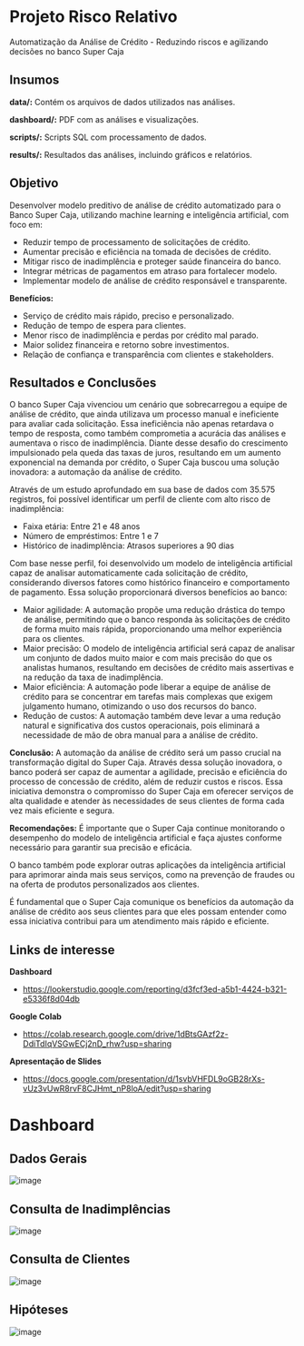 # Projeto Risco Relativo
Automatização da Análise de Crédito - Reduzindo riscos e agilizando decisões no banco Super Caja

## Insumos

**data/:** Contém os arquivos de dados utilizados nas análises.

**dashboard/:** PDF com as análises e visualizações.

**scripts/:** Scripts SQL com processamento de dados.

**results/:** Resultados das análises, incluindo gráficos e relatórios.

## Objetivo
Desenvolver modelo preditivo de análise de crédito automatizado para o Banco Super Caja, utilizando machine learning e inteligência artificial, com foco em:

- Reduzir tempo de processamento de solicitações de crédito.
- Aumentar precisão e eficiência na tomada de decisões de crédito.
- Mitigar risco de inadimplência e proteger saúde financeira do banco.
- Integrar métricas de pagamentos em atraso para fortalecer modelo.
- Implementar modelo de análise de crédito responsável e transparente.

**Benefícios:**
- Serviço de crédito mais rápido, preciso e personalizado.
- Redução de tempo de espera para clientes.
- Menor risco de inadimplência e perdas por crédito mal parado.
- Maior solidez financeira e retorno sobre investimentos.
- Relação de confiança e transparência com clientes e stakeholders.

## Resultados e Conclusões
O banco Super Caja vivenciou um cenário que sobrecarregou a equipe de análise de crédito, que ainda utilizava um processo manual e ineficiente para avaliar cada solicitação. Essa ineficiência não apenas retardava o tempo de resposta, como também comprometia a acurácia das análises e aumentava o risco de inadimplência.
Diante desse desafio do crescimento impulsionado pela queda das taxas de juros, resultando em um aumento exponencial na demanda por crédito, o Super Caja buscou uma solução inovadora: a automação da análise de crédito.

Através de um estudo aprofundado em sua base de dados com 35.575 registros, foi possível identificar um perfil de cliente com alto risco de inadimplência:

- Faixa etária: Entre 21 e 48 anos
- Número de empréstimos: Entre 1 e 7
- Histórico de inadimplência: Atrasos superiores a 90 dias

Com base nesse perfil, foi desenvolvido um modelo de inteligência artificial capaz de analisar automaticamente cada solicitação de crédito, considerando diversos fatores como histórico financeiro e comportamento de pagamento. Essa solução proporcionará diversos benefícios ao banco:

- Maior agilidade: A automação propõe uma redução drástica do tempo de análise, permitindo que o banco responda às solicitações de crédito de forma muito mais rápida, proporcionando uma melhor experiência para os clientes.
- Maior precisão: O modelo de inteligência artificial será capaz de analisar um conjunto de dados muito maior e com mais precisão do que os analistas humanos, resultando em decisões de crédito mais assertivas e na redução da taxa de inadimplência.
- Maior eficiência: A automação pode liberar a equipe de análise de crédito para se concentrar em tarefas mais complexas que exigem julgamento humano, otimizando o uso dos recursos do banco.
- Redução de custos: A automação também deve levar a uma redução natural e significativa dos custos operacionais, pois eliminará a necessidade de mão de obra manual para a análise de crédito.

**Conclusão:**
A automação da análise de crédito será um passo crucial na transformação digital do Super Caja. Através dessa solução inovadora, o banco poderá ser capaz de aumentar a agilidade, precisão e eficiência do processo de concessão de crédito, além de reduzir custos e riscos. Essa iniciativa demonstra o compromisso do Super Caja em oferecer serviços de alta qualidade e atender às necessidades de seus clientes de forma cada vez mais eficiente e segura.

**Recomendações:**
É importante que o Super Caja continue monitorando o desempenho do modelo de inteligência artificial e faça ajustes conforme necessário para garantir sua precisão e eficácia. 

O banco também pode explorar outras aplicações da inteligência artificial para aprimorar ainda mais seus serviços, como na prevenção de fraudes ou na oferta de produtos personalizados aos clientes.

É fundamental que o Super Caja comunique os benefícios da automação da análise de crédito aos seus clientes para que eles possam entender como essa iniciativa contribui para um atendimento mais rápido e eficiente.

## Links de interesse

**Dashboard**

- https://lookerstudio.google.com/reporting/d3fcf3ed-a5b1-4424-b321-e5336f8d04db

**Google Colab**

- https://colab.research.google.com/drive/1dBtsGAzf2z-DdiTdIqVSGwECj2nD_rhw?usp=sharing

**Apresentação de Slides**

- https://docs.google.com/presentation/d/1svbVHFDL9oGB28rXs-vUz3vUwR8rvF8CJHmt_nP8loA/edit?usp=sharing


# Dashboard 
## Dados Gerais 
![image](https://github.com/anacjuriti/projeto_risco_relativo/assets/108712844/cb1475c6-1b31-478b-9c98-5cca586ace3f)

## Consulta de Inadimplências 
![image](https://github.com/anacjuriti/projeto_risco_relativo/assets/108712844/4a577d63-1326-42ee-af86-67d88b9d3cf8)

## Consulta de  Clientes
![image](https://github.com/anacjuriti/projeto_risco_relativo/assets/108712844/850b3d41-85ca-4175-8f72-a81cc822c48a)

## Hipóteses
![image](https://github.com/anacjuriti/projeto_risco_relativo/assets/108712844/1cc986f0-af0a-46fb-84be-cb399921d8fd)





